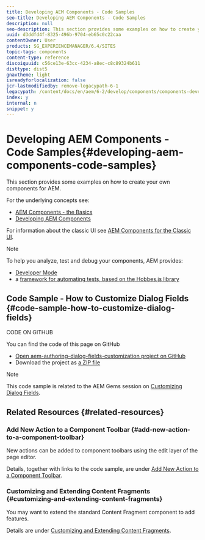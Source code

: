 ```yaml
---
title: Developing AEM Components - Code Samples
seo-title: Developing AEM Components - Code Samples
description: null
seo-description: This section provides some examples on how to create your own components for AEM.
uuid: d3ddfd4f-8325-496b-9704-eb65c0c22caa
contentOwner: User
products: SG_EXPERIENCEMANAGER/6.4/SITES
topic-tags: components
content-type: reference
discoiquuid: c56ce13e-63cc-4234-a8ec-c8c89324b611
disttype: dist5
gnavtheme: light
isreadyforlocalization: false
jcr-lastmodifiedby: remove-legacypath-6-1
legacypath: /content/docs/en/aem/6-2/develop/components/components-develop
index: y
internal: n
snippet: y
---
```


# Developing AEM Components - Code Samples{#developing-aem-components-code-samples}

This section provides some examples on how to create your own components for AEM.

For the underlying concepts see:

* [AEM Components - the Basics](../../developing/using/components-basics.md)
* [Developing AEM Components](../../developing/using/developing-components.md)

For information about the classic UI see [AEM Components for the Classic UI](../../developing/using/developing-components-classic.md).

>[!NOTE]
>
>To help you analyze, test and debug your components, AEM provides:
>
>* [Developer Mode](../../developing/using/developer-mode.md)
>* a [framework for automating tests, based on the Hobbes.js library](../../developing/using/hobbes.md)  
>

## Code Sample - How to Customize Dialog Fields {#code-sample-how-to-customize-dialog-fields}

CODE ON GITHUB

You can find the code of this page on GitHub

* [Open aem-authoring-dialog-fields-customization project on GitHub](https://github.com/Adobe-Marketing-Cloud/aem-authoring-dialog-fields-customization)
* Download the project as [a ZIP file](https://github.com/Adobe-Marketing-Cloud/aem-authoring-dialog-fields-customization/archive/master.zip)

>[!NOTE]
>
>This code sample is related to the AEM Gems session on [Customizing Dialog Fields](http://docs.adobe.com/content/ddc/en/gems/customizing-dialog-fields-in-touch-ui.html).

## Related Resources {#related-resources}

### Add New Action to a Component Toolbar {#add-new-action-to-a-component-toolbar}

New actions can be added to component toolbars using the edit layer of the page editor.

Details, together with links to the code sample, are under [Add New Action to a Component Toolbar](../../developing/using/customizing-page-authoring-touch.md#addnewactiontoacomponenttoolbar).

### Customizing and Extending Content Fragments {#customizing-and-extending-content-fragments}

You may want to extend the standard Content Fragment component to add features.

Details are under [Customizing and Extending Content Fragments](../../developing/using/customizing-content-fragments.md).  

